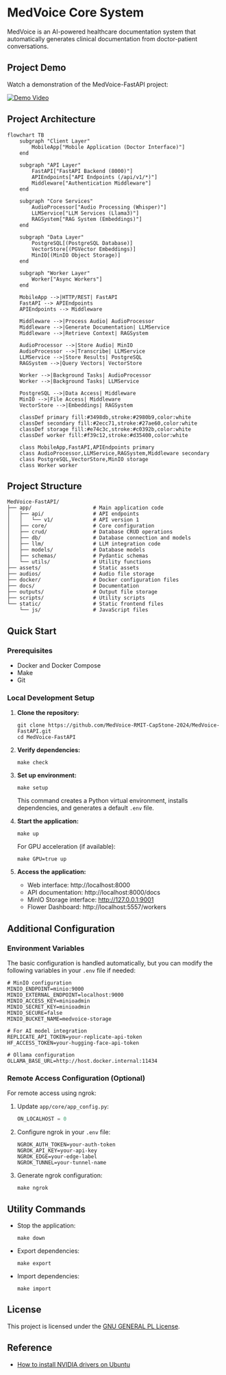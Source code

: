 # MedVoice Core System

MedVoice is an AI-powered healthcare documentation system that automatically generates clinical documentation from doctor-patient conversations.

## Project Demo

Watch a demonstration of the MedVoice-FastAPI project:

[![Demo Video](https://img.youtube.com/vi/euxRibBCnwM/0.jpg)](https://www.youtube.com/watch?v=euxRibBCnwM)

## Project Architecture

```mermaid
flowchart TB
    subgraph "Client Layer"
        MobileApp["Mobile Application (Doctor Interface)"]
    end

    subgraph "API Layer"
        FastAPI["FastAPI Backend (8000)"]
        APIEndpoints["API Endpoints (/api/v1/*)"]
        Middleware["Authentication Middleware"]
    end

    subgraph "Core Services"
        AudioProcessor["Audio Processing (Whisper)"]
        LLMService["LLM Services (Llama3)"]
        RAGSystem["RAG System (Embeddings)"]
    end

    subgraph "Data Layer"
        PostgreSQL[(PostgreSQL Database)]
        VectorStore[(PGVector Embeddings)]
        MinIO[(MinIO Object Storage)]
    end

    subgraph "Worker Layer"
        Worker["Async Workers"]
    end

    MobileApp -->|HTTP/REST| FastAPI
    FastAPI --> APIEndpoints
    APIEndpoints --> Middleware
    
    Middleware -->|Process Audio| AudioProcessor
    Middleware -->|Generate Documentation| LLMService
    Middleware -->|Retrieve Context| RAGSystem

    AudioProcessor -->|Store Audio| MinIO
    AudioProcessor -->|Transcribe| LLMService
    LLMService -->|Store Results| PostgreSQL
    RAGSystem -->|Query Vectors| VectorStore
    
    Worker -->|Background Tasks| AudioProcessor
    Worker -->|Background Tasks| LLMService
    
    PostgreSQL -->|Data Access| Middleware
    MinIO -->|File Access| Middleware
    VectorStore -->|Embeddings| RAGSystem

    classDef primary fill:#3498db,stroke:#2980b9,color:white
    classDef secondary fill:#2ecc71,stroke:#27ae60,color:white
    classDef storage fill:#e74c3c,stroke:#c0392b,color:white
    classDef worker fill:#f39c12,stroke:#d35400,color:white

    class MobileApp,FastAPI,APIEndpoints primary
    class AudioProcessor,LLMService,RAGSystem,Middleware secondary
    class PostgreSQL,VectorStore,MinIO storage
    class Worker worker
```

## Project Structure

```
MedVoice-FastAPI/
├── app/                    # Main application code
│   ├── api/                # API endpoints
│   │   └── v1/             # API version 1
│   ├── core/               # Core configuration
│   ├── crud/               # Database CRUD operations
│   ├── db/                 # Database connection and models
│   ├── llm/                # LLM integration code
│   ├── models/             # Database models
│   ├── schemas/            # Pydantic schemas
│   └── utils/              # Utility functions
├── assets/                 # Static assets
├── audios/                 # Audio file storage
├── docker/                 # Docker configuration files
├── docs/                   # Documentation
├── outputs/                # Output file storage
├── scripts/                # Utility scripts
└── static/                 # Static frontend files
    └── js/                 # JavaScript files
```

## Quick Start

### Prerequisites
- Docker and Docker Compose
- Make
- Git

### Local Development Setup

1. **Clone the repository:**
   ```shell
   git clone https://github.com/MedVoice-RMIT-CapStone-2024/MedVoice-FastAPI.git
   cd MedVoice-FastAPI
   ```

2. **Verify dependencies:**
   ```shell
   make check
   ```

3. **Set up environment:**
   ```shell
   make setup
   ```
   This command creates a Python virtual environment, installs dependencies, and generates a default `.env` file.

4. **Start the application:**
   ```shell
   make up
   ```
   For GPU acceleration (if available):
   ```shell
   make GPU=true up
   ```

5. **Access the application:**
   - Web interface: http://localhost:8000
   - API documentation: http://localhost:8000/docs
   - MinIO Storage interface: http://127.0.0.1:9001
   - Flower Dashboard: http://localhost:5557/workers

## Additional Configuration

### Environment Variables

The basic configuration is handled automatically, but you can modify the following variables in your `.env` file if needed:

```env
# MinIO configuration
MINIO_ENDPOINT=minio:9000
MINIO_EXTERNAL_ENDPOINT=localhost:9000
MINIO_ACCESS_KEY=minioadmin
MINIO_SECRET_KEY=minioadmin
MINIO_SECURE=false
MINIO_BUCKET_NAME=medvoice-storage

# For AI model integration
REPLICATE_API_TOKEN=your-replicate-api-token
HF_ACCESS_TOKEN=your-hugging-face-api-token

# Ollama configuration
OLLAMA_BASE_URL=http://host.docker.internal:11434
```

### Remote Access Configuration (Optional)

For remote access using ngrok:

1. Update `app/core/app_config.py`:
   ```python
   ON_LOCALHOST = 0
   ```

2. Configure ngrok in your `.env` file:
   ```env
   NGROK_AUTH_TOKEN=your-auth-token
   NGROK_API_KEY=your-api-key
   NGROK_EDGE=your-edge-label
   NGROK_TUNNEL=your-tunnel-name
   ```

3. Generate ngrok configuration:
   ```shell
   make ngrok
   ```

## Utility Commands

- Stop the application:
  ```shell
  make down
  ```

- Export dependencies:
  ```shell
  make export
  ```

- Import dependencies:
  ```shell
  make import
  ```

## License

This project is licensed under the [GNU GENERAL PL License](LICENSE).

## Reference
- [How to install NVIDIA drivers on Ubuntu](https://linuxconfig.org/how-to-install-the-nvidia-drivers-on-ubuntu-22-04)